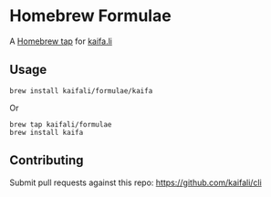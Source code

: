 # Homebrew Formulae

A [Homebrew tap](https://github.com/Homebrew/homebrew/blob/master/share/doc/homebrew/How-to-Create-and-Maintain-a-Tap.md#how-to-create-and-maintain-a-tap) for [kaifa.li](http://kaifa.li)

## Usage

```shell
brew install kaifali/formulae/kaifa
```

Or

```shell
brew tap kaifali/formulae
brew install kaifa
```

## Contributing

Submit pull requests against this repo: https://github.com/kaifali/cli

